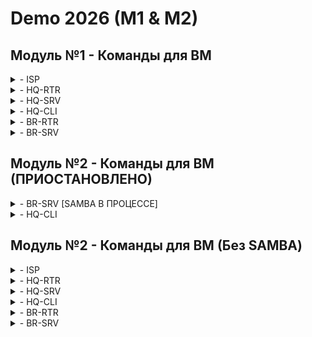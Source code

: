 # Demo 2026 (M1 & M2)
## Модуль №1 - Команды для ВМ
<details>
<summary> - ISP </summary>
hostnamectl set-hostname ISP
mkdir /etc/net/ifaces/{ens20,ens21,ens22}
echo -e "BOOTPROTO=static\nCONFIG_IPV4=yes\nDISABLED=no\nTYPE=eth" > /etc/net/ifaces/ens20/options
cp /etc/net/ifaces/ens20/options /etc/net/ifaces/ens21/options
cp /etc/net/ifaces/ens20/options /etc/net/ifaces/ens22/options
echo -e "BOOTPROTO=dhcp\nCONFIG_IPV4=yes\nDISABLED=no\nTYPE=eth" > /etc/net/ifaces/ens20/options
echo 172.16.1.1/28 > /etc/net/ifaces/ens21/ipv4address
echo 172.16.2.1/28 > /etc/net/ifaces/ens22/ipv4address
echo nameserver 8.8.8.8 > /etc/resolv.conf
sed -i 's/net.ipv4.ip_forward = 0/net.ipv4.ip_forward = 1/g' /etc/net/sysctl.conf
sysctl -p
systemctl restart network
ip -c a
apt-get update && apt-get install chrony iptables nginx -y
iptables -t nat -A POSTROUTING -o ens20 -s 172.16.1.0/28 -j MASQUERADE
iptables -t nat -A POSTROUTING -o ens20 -s 172.16.2.0/28 -j MASQUERADE
iptables-save > /etc/sysconfig/iptables
systemctl restart iptables
apt-get update && apt-get reinstall tzdata
timedatectl set-timezone Asia/Yekaterinburg
timedatectl
</details>

<details>
<summary> - HQ-RTR </summary>
en
conf t
hostname hq-rtr
ip domain-name au-team.irpo
int int0
description "to isp"
ip address 172.16.1.4/28
ip nat outside
exit
port te0
service-instance te0/int0
encapsulation untagged
exit
exit
int int0
connect port te0 service-instance te0/int0
exit
int int1
description "to hq-srv"
ip address 192.168.1.1/27
ip nat inside
exit
int int2
description "to hq-cli"
ip address 192.168.2.1/28
ip nat inside
exit
int int3
description "999"
ip address 192.168.1.99/29
exit
port te1
service-instance te1/int1
encapsulation dot1q 100
rewrite pop 1
exit
service-instance te1/int2
encapsulation dot1q 200
rewrite pop 1
exit
service-instance te1/int3
encapsulation dot1q 999
rewrite pop 1
exit
exit
int int1
connect port te1 service-instance te1/int1
exit
int int2
connect port te1 service-instance te1/int2
exit
int int3
connect port te1 service-instance te1/int3
exit
ip route 0.0.0.0 0.0.0.0 172.16.1.1
write
username net_admin
password P@ssw0rd
role admin
exit
int tunnel.0
ip address 172.16.0.1/30
ip mtu 1400
ip tunnel 172.16.1.4 172.16.2.5 mode gre
ip ospf authentication-key ecorouter
exit
router ospf 1
net 172.16.0.0/30 ar 0
net 192.168.1.0/27 ar 0
net 192.168.2.0/28 ar 0
passive-interface default
no passive-interface tunnel.0
ar 0 auth
exit
write
ip name-server 8.8.8.8
ip nat pool NAT_POOL 192.168.1.1-192.168.1.254,192.168.2.1-192.168.2.254
ip nat source dynamic inside-to-outside pool NAT_POOL overload int int0
ip pool cli_pool 192.168.2.10-192.168.2.10
dhcp-server 1
pool cli_pool 1
mask 255.255.255.240
gateway 192.168.2.1
dns 192.168.1.10
domain-name au-team.irpo
exit
int int2
dhcp-server 1
exit
ntp timezone utc+5
ntp server 172.16.1.1
write
exit
show run
</details>

<details>
<summary> - HQ-SRV </summary>
hostnamectl set-hostname hq-srv.au-team.irpo
mkdir /etc/net/ifaces/ens20
echo -e "BOOTPROTO=static\nCONFIG_IPV4=yes\nDISABLED=no\nTYPE=eth" > /etc/net/ifaces/ens20/options
echo 192.168.1.10/27 > /etc/net/ifaces/ens20/ipv4address
echo default via 192.168.1.1 > /etc/net/ifaces/ens20/ipv4route
echo nameserver 8.8.8.8 > /etc/resolv.conf
systemctl restart network
ip -c a
useradd sshuser -u 2026
echo "sshuser:P@ssw0rd" | chpasswd
sed -i 's/# WHEEL_USERS ALL=(ALL:ALL) NOPASSWD: ALL/WHEEL_USERS ALL=(ALL:ALL) NOPASSWD: ALL/g' /etc/sudoers
gpasswd -a "sshuser" wheel
sed -i 's/#Port 22/Port 2026\nAllowUsers sshuser\nMaxAuthTries 2\nPasswordAuthentication yes\nBanner \/etc\/openssh\/banner/' /etc/openssh/sshd_config
echo Authorized access only > /etc/openssh/banner
systemctl restart sshd
apt-get update && apt-get install chrony nfs-server fdisk dnsmasq -y
timedatectl set-timezone Asia/Yekaterinburg
systemctl enable --now dnsmasq
echo -e "no-resolv\ndomain=au-team.irpo\nserver=8.8.8.8\ninterface=ens20\naddress=/hq-rtr.au-team.irpo/192.168.1.1\nptr-record=1.1.168.192.in-addr.arpa,hq-rtr.au-team.irpo\naddress=/docker.au-team.irpo/172.16.1.1\naddress=/web.au-team.irpo/172.16.2.1\naddress=/hq-srv.au-team.irpo/192.168.1.10\nptr-record=10.1.168.192.in-addr.arpa,hq-srv.au-team.irpo\naddress=/hq-cli.au-team.irpo/192.168.2.10\nptr-record=10.2.168.192.in-addr.arpa,hq-cli.au-team.irpo\naddress=/br-rtr.au-team.irpo/192.168.3.1\naddress=/br-srv.au-team.irpo/192.168.3.10" | sudo tee -a /etc/dnsmasq.conf
echo -e "192.168.1.1  hq-rtr.au-team.irpo" >> /etc/hosts
systemctl restart dnsmasq
</details>

<details>
<summary> - HQ-CLI  </summary>
hostnamectl set-hostname hq-cli.au-team.irpo
mkdir /etc/net/ifaces/ens20
echo -e "BOOTPROTO=static\nCONFIG_IPV4=yes\nDISABLED=no\nTYPE=eth" > /etc/net/ifaces/ens20/options
echo 192.168.2.10/28 > /etc/net/ifaces/ens20/ipv4address
echo default via 192.168.2.1 > /etc/net/ifaces/ens20/ipv4route
echo nameserver 8.8.8.8 > /etc/resolv.conf
systemctl restart network
ip -c a
useradd sshuser -u 2026
echo "sshuser:P@ssw0rd" | chpasswd
sed -i 's/# WHEEL_USERS ALL=(ALL:ALL) NOPASSWD: ALL/WHEEL_USERS ALL=(ALL:ALL) NOPASSWD: ALL/g' /etc/sudoers
gpasswd -a "sshuser" wheel
sed -i 's/#Port 22/Port 2026\nAllowUsers sshuser\nMaxAuthTries 2\nPasswordAuthentication yes\nBanner \/etc\/openssh\/banner/' /etc/openssh/sshd_config
echo Authorized access only > /etc/openssh/banner
systemctl restart sshd
apt-get update && apt-get install chrony nfs-clients admc  -y
timedatectl set-timezone Asia/Yekaterinburg
timedatectl
rm -rf /etc/net/ifaces/ens20/{ipv4address,ipv4route}
echo -e "BOOTPROTO=dhcp\nCONFIG_IPV4=yes\nDISABLED=no\nTYPE=eth" > /etc/net/ifaces/ens20/options
systemctl restart network
ip -c a
</details>

<details>
<summary> - BR-RTR </summary>
en
conf t
hostname br-rtr
ip domain-name au-team.irpo
int int0
description "to isp"
ip address 172.16.2.5/28
ip nat outside
exit
port te0
service-instance te0/int0
encapsulation untagged
exit
exit
int int0
connect port te0 service-instance te0/int0
exit
int int1
description "to br-srv"
ip address 192.168.3.1/28
ip nat inside
exit
port te1
service-instance te1/int1
encapsulation untagged
exit
exit
int int1
connect port te1 service-instance te1/int1
exit
ip route 0.0.0.0 0.0.0.0 172.16.2.1
write
username net_admin
password P@ssw0rd
role admin
exit
int tunnel.0
ip address 172.16.0.2/30
ip mtu 1400
ip tunnel 172.16.2.5 172.16.1.4 mode gre
ip ospf authentication-key ecorouter
exit
router ospf 1
net 172.16.0.0/30 ar 0
net 192.168.3.0/28 ar 0
passive-interface default
no passive-interface tunnel.0
ar 0 auth
exit
write
ip name-server 8.8.8.8
ip nat pool NAT_POOL 192.168.3.1-192.168.3.254
ip nat source dynamic inside-to-outside pool NAT_POOL overload int int0
ntp timezone utc+5
ntp server 172.16.2.1
write
exit
show run
</details>

<details>
<summary> - BR-SRV </summary>
hostnamectl set-hostname br-srv.au-team.irpo
mkdir /etc/net/ifaces/ens20
echo -e "BOOTPROTO=static\nCONFIG_IPV4=yes\nDISABLED=no\nTYPE=eth" > /etc/net/ifaces/ens20/options
echo 192.168.3.10/28 > /etc/net/ifaces/ens20/ipv4address
echo default via 192.168.3.1 > /etc/net/ifaces/ens20/ipv4route
echo nameserver 8.8.8.8 > /etc/resolv.conf
systemctl restart network
ip -c a
useradd sshuser -u 2026
echo "sshuser:P@ssw0rd" | chpasswd
sed -i 's/# WHEEL_USERS ALL=(ALL:ALL) NOPASSWD: ALL/WHEEL_USERS ALL=(ALL:ALL) NOPASSWD: ALL/g' /etc/sudoers
gpasswd -a "sshuser" wheel
sed -i 's/#Port 22/Port 2026\nAllowUsers sshuser\nMaxAuthTries 2\nPasswordAuthentication yes\nBanner \/etc\/openssh\/banner/' /etc/openssh/sshd_config
echo Authorized access only > /etc/openssh/banner
systemctl restart sshd
apt-get update && apt-get install chrony docker-compose docker-engine ansible task-samba-dc  -y
timedatectl set-timezone Asia/Yekaterinburg
timedatectl
</details>

## Модуль №2 - Команды для ВМ (ПРИОСТАНОВЛЕНО)
<details> 
<summary> - BR-SRV [SAMBA В ПРОЦЕССЕ] </summary>
echo nameserver 192.168.1.10 > /etc/resolv.conf
rm -rf /etc/samba/smb.conf
echo 192.168.3.10  br-srv.au-team.irpo >> /etc/hosts
samba-tool domain provision --realm=AU-TEAM.IRPO --domain=AU-TEAM --option='dns forwarder=192.168.1.10' --adminpass=P@ssw0rd --dns-backend=SAMBA_INTERNAL --server-role=dc
mv -f /var/lib/samba/private/krb5.conf /etc/krb5.conf
systemctl enable --now samba
samba-tool user add hquser1 P@ssw0rd
samba-tool user add hquser2 P@ssw0rd
samba-tool user add hquser3 P@ssw0rd
samba-tool user add hquser4 P@ssw0rd
samba-tool user add hquser5 P@ssw0rd
samba-tool group add hq
samba-tool group addmembers hq hquser1,hquser2,hquser3,hquser4,hquser5
apt-repo add rpm http://alrepo.ru/local-p10 noarch local-p10
apt-get update && apt-get install sudo-samba-schema -y
sudo-schema-apply << EOF
P@ssw0rd
P@ssw0rd
EOF

(Не работает команда)
echo -e 'P@ssw0rd\n' | create-sudo-rule --rule-name="prava.hq" --sudo-command="/bin/cat" --sudo-user="%hq" --stdin-pass

</details>

<details> 
<summary> - HQ-CLI </summary>
В процессе!
</details>

## Модуль №2 - Команды для ВМ (Без SAMBA)
<details>
<summary> - ISP </summary>
echo -e "server 127.0.0.1 iburst prefer\n\thwtimestamp *\n\tlocal stratum 5\n\tallow 0/0" > /etc/chrony.conf
systemctl enable --now chronyd
systemctl restart chronyd
chronyc sources
chronyc tracking | grep Stratum
htpasswd -bc /etc/nginx/.htpasswd WEB P@ssw0rd
echo -e "server {\n\tlisten 80;\n\tserver_name web.au-team.irpo;\n\tauth_basic "Restricted Access";\n\tauth_basic_user_file /etc/nginx/.htpasswd;\n\tlocation / {\n\t\tproxy_pass http://172.16.1.4:8080;\n\t\tproxy_set_header Host $host;\n\t\tproxy_set_header X-Real-IP $remote_addr;\n\t}\n}\nserver {\n\tlisten 80;\n\tserver_name docker.au-team.irpo;\n\tlocation / {\n\t\tproxy_pass http://172.16.2.5:8080;\n\t\tproxy_set_header Host $host;\n\t\tproxy_set_header X-Real-IP $remote_addr;\n\t}\n}" > /etc/nginx/sites-available/proxy.conf
ln -s /etc/nginx/sites-available.d/proxy.conf /etc/nginx/sites-enabled.d/
mv /etc/nginx/sites-available.d/default.conf /root/
systemctl enable --now nginx
systemctl restart nginx
</details>

<details>
<summary> - HQ-RTR </summary>
ip nat source static tcp 192.168.1.10 80 172.16.1.4 8080
ip nat source static tcp 192.168.1.10 2026 172.16.1.4 2026
write
</details>

<details>
<summary> - HQ-SRV </summary>
lsblk
mdadm --create /dev/md0 --level=0 --raid-devices=2 /dev/sd[b-c]
mdadm --detail -scan --verbose > /etc/mdadm.conf
echo -e "n\n\n\n\n\nw\n" | fdisk /dev/md0
echo -e "/dev/md0p1\t/raid\text4\tdefaults\t0\t0" >> /etc/fstab
mkdir /raid
mount -a
mkdir /raid/nfs
chown 99:99 /raid/nfs
chmod 777 /raid/nfs
echo "/raid/nfs 192.168.2.0/28(rw,sync,no_subtree_check)" >> /etc/exports
exportfs -a
exportfs -v
systemctl enable --now nfs
systemctl restart nfs
echo server 172.16.1.1 iburst prefer > /etc/chrony.conf
systemctl enable --now chronyd
systemctl restart chronyd
timedatectl
apt-get update
apt-get install -y apache2 php8.2 apache2-mod_php8.2 mariadb-server php8.2-{opcache,curl,gd,intl,mysqli,xml,xmlrpc,ldap,zip,soap,mbstring,json,xmlreader,fileinfo,sodium}
mount -o loop /dev/sr0
systemctl enable --now httpd2 mysqld
echo -e "\nn\ny\nP@ssw0rd\nP@ssw0rd\ny\ny\ny\ny" | mysql_secure_installation
mariadb -u root -pP@ssw0rd
CREATE DATABASE webdb;
CREATE USER 'webc'@'localhost' IDENTIFIEDY BY 'P@ssw0rd';
GRANT ALL PRIVILEGES BY webdb.* TO 'webc'@'localhost';
FLUSH PRIVILEGES;
EXIT;
iconv -f UTF-16LE -t UTF-8 /media/ALTLinux/web/dump.sql > /tmp/dump_utf8.sql
mariadb -u root -pP@ssw0rd webdb < /tmp/dump_utf8.sql
chmod 777 /var/www/html
cp /media/ALTLinux/web/index.php /var/www/html
cp /media/ALTLinux/web/logo.png /var/www/html
rm -f /var/www/html/index.html
chown apache2:apache2 /var/www/html
systemctl restart httpd2
sed -i 's/$username = "user";/$username = "webc";/g' /var/www/html/index.php
sed -i 's/$password = "password";/$password = "P@ssw0rd";/g' /var/www/html/index.php
sed -i 's/$dbname = "db";/$dbname = "webdb";/g' /var/www/html/index.php
</details>

<details>
<summary> - HQ-CLI </summary>

SAMBA

mkdir -p /mnt/nfs
echo 192.168.1.10:/raid/nfs\t/mnt/nfs\tnfs\tintr,soft,_netdev,x-systemd.automount\t0\t0 >> /etc/fstab
mount -a
mount -v
touch /mnt/nfs
echo server 172.16.1.1 iburst prefer > /etc/chrony.conf
systemctl enable --now chronyd
systemctl restart chronyd
timedatectl
apt-get install yandex-browser -y
</details>

<details>
<summary> - BR-RTR </summary>
ip nat source static tcp 192.168.3.10 8080 172.16.2.5 8080
ip nat source static tcp 192.168.3.10 2026 172.16.2.5 2026
write
</details>

<details>
<summary> - BR-SRV </summary>
echo server 172.16.2.1 iburst prefer > /etc/chrony.conf
systemctl enable --now chronyd
systemctl restart chronyd
timedatectl
echo -e "VMs:\n hosts:\n  HQ-SRV:\n    ansible_host: 192.168.1.10\n    ansible_user: sshuser\n    ansible_port: 2026\n  HQ-CLI:\n    ansible_host: 192.168.2.10\n    ansible_user: sshuser\n    ansible_port: 2026\n  HQ-RTR:\n    ansible_host: 192.168.1.1\n    ansible_user: net_admin\n    ansible_password: P@ssw0rd\n    ansible_connection: network_cli\n    ansible_network_os: ios\n  BR-RTR:\n    ansible_host: 192.168.3.1\n    ansible_user: net_admin\n    ansible_password: P@ssw0rd\n    ansible_connection: network_cli\n    ansible_network_os: ios" > /etc/ansible/hosts
sed -i 's/[defaults]/[defaults]\ninterpreter_python=auto_silent/g' /etc/ansible/ansible.cfg

echo -e "\n\n\n\n\n" | ssh-keygen -t rsa

echo "P@ssw0rd" | ssh-copy-id -p 2026 remote_user@192.168.1.10
echo "P@ssw0rd" | ssh-copy-id -p 2026 remote_user@192.168.2.10
ansible all -m ping
systemctl enable --now docker
mount -o loop /dev/sr0
docker load < /media/ALTLinux/docker/site_latest.tar && docker load < /media/ALTLinux/docker/mariadb_latest.tar
docker images
echo -e 'services:\n  db:\n    image: mariadb\n    container_name: db\n    environment:\n      MYSQL_ROOT_PASSWORD: Passw0rd\n      MYSQL_DATABASE: testdb\n      MYSQL_USER: test\n      MYSQL_PASSWORD: Passw0rd\n    volumes:\n      - db_data:/var/lib/mysql\n    restart: always\n  testapp:\n    image: site\n    container_name: testapp\n    environment:\n      DB_TYPE: maria\n      DB_HOST: db\n      DB_NAME: testdb\n      DB_USER: test\n      DB_PASS: Passw0rd\n      DB_PORT: 3306\n    ports:\n      - "8080:8000"\n    restart: always\nvolumes:\n  db_data:' > site.yml
docker compose -f site.yml up -d
docker exec -it db mysql -u root -pPassw0rd -e "CREATE DATABASE testdb; CREATE USER 'test'@'%' IDENTIFIED BY 'Passw0rd'; GRANT ALL PRIVILEGES ON testdb.* TO 'test'@'%'; FLUSH PRIVILEGES;"
docker compose restart
ip -c a
</details>
